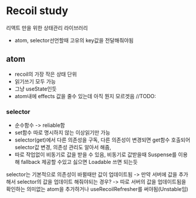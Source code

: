 # Recoil study

리액트 만을 위한 상태관리 라이브러리

- atom, selector선언할때 고유의 key값을 전달해줘야됨

## atom

- recoil의 가장 작은 상태 단위
- 읽기쓰기 모두 가능
- 그냥 useState인듯
- atom내에 effects 값을 줄수 있는데 아직 뭔지 모르겟음 //TODO:

### selector

- 순수함수 -> reliable함
- set함수 따로 명시하지 않는 이상읽기만 가능
- selector(get)에서 다른 의존성을 구독, 다른 의존성이 변경되면 get함수 호출되어 selector값 변경, 의존성 관리도 알아서 해줌,
- 따로 작업없이 비동기로 값을 받을 수 있음, 비동기로 값받을때 Suspense를 이용해 fallback 제공할 수있고 싫으면 Loadable 쓰면 되는듯

selector는 기본적으로 의존성이 바뀔때만 값이 업데이트됨 ->
만약 서버에 값을 추가해서 selector의 값을 업데이트 해줘야되는 경우? ->
따로 서버의 값을 업데이트됨을 확인하는 의미없는 atom을 추가하거나 useRecoilRefresher를 써야됨(Unstable임)
